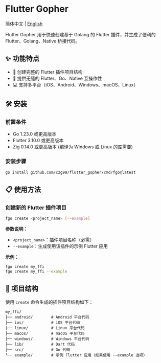 # Flutter Gopher

简体中文 | [English](https://github.com/czg99/flutter_gopher/blob/main/README_en.md)

Flutter Gopher 用于快速创建基于 Golang 的 Flutter 插件，并生成了便利的 Flutter、Golang、Native 桥接代码。

## ✨ 功能特点

- 🔄 创建完整的 Flutter 插件项目结构
- 🚀 提供无缝的 Flutter、Go、Native 互操作性
- 💻 支持多平台（iOS、Android、Windows、macOS、Linux）

## 🛠️ 安装

### 前置条件

- Go 1.23.0 或更高版本
- Flutter 3.10.0 或更高版本 
- Zig 0.14.0 或更高版本 (编译为 Windows 或 Linux 的库需要)

### 安装步骤

```bash
go install github.com/czg99/flutter_gopher/cmd/fgo@latest
```

## 📋 使用方法

### 创建新的 Flutter 插件项目

```bash
fgo create <project_name> [--example]
```

**参数说明：**
- `<project_name>`：插件项目名称（必需）
- `--example`：生成使用该插件的示例 Flutter 应用

**示例：**
```bash
fgo create my_ffi
fgo create my_ffi --example
```

## 📁 项目结构

使用 `create` 命令生成的插件项目结构如下：

```
my_ffi/
├── android/        # Android 平台代码
├── ios/            # iOS 平台代码
├── linux/          # Linux 平台代码
├── macos/          # macOS 平台代码
├── windows/        # Windows 平台代码
├── lib/            # Dart 代码
├── src/            # Go 代码
└── example/        # 示例 Flutter 应用（如果使用 --example 选项）
```